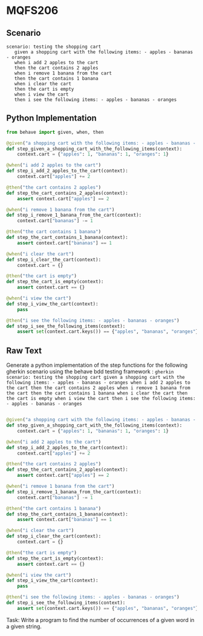 # MQFS206
## Scenario
```gherkin
scenario: testing the shopping cart 
   given a shopping cart with the following items: - apples - bananas - oranges 
   when i add 2 apples to the cart 
   then the cart contains 2 apples 
   when i remove 1 banana from the cart 
   then the cart contains 1 banana 
   when i clear the cart 
   then the cart is empty 
   when i view the cart 
   then i see the following items: - apples - bananas - oranges
```


## Python Implementation
```python
from behave import given, when, then

@given("a shopping cart with the following items: - apples - bananas - oranges")
def step_given_a_shopping_cart_with_the_following_items(context):
    context.cart = {"apples": 1, "bananas": 1, "oranges": 1}

@when("i add 2 apples to the cart")
def step_i_add_2_apples_to_the_cart(context):
    context.cart["apples"] += 2

@then("the cart contains 2 apples")
def step_the_cart_contains_2_apples(context):
    assert context.cart["apples"] == 2

@when("i remove 1 banana from the cart")
def step_i_remove_1_banana_from_the_cart(context):
    context.cart["bananas"] -= 1

@then("the cart contains 1 banana")
def step_the_cart_contains_1_banana(context):
    assert context.cart["bananas"] == 1

@when("i clear the cart")
def step_i_clear_the_cart(context):
    context.cart = {}

@then("the cart is empty")
def step_the_cart_is_empty(context):
    assert context.cart == {}

@when("i view the cart")
def step_i_view_the_cart(context):
    pass

@then("i see the following items: - apples - bananas - oranges")
def step_i_see_the_following_items(context):
    assert set(context.cart.keys()) == {"apples", "bananas", "oranges"}
```


## Raw Text
Generate a python implementation of the step functions for the following gherkin scenario using the behave bdd testing framework : ```gherkin scenario: testing the shopping cart given a shopping cart with the following items: - apples - bananas - oranges when i add 2 apples to the cart then the cart contains 2 apples when i remove 1 banana from the cart then the cart contains 1 banana when i clear the cart then the cart is empty when i view the cart then i see the following items: - apples - bananas - oranges ```



```python from behave import given, when, then

@given("a shopping cart with the following items: - apples - bananas - oranges")
def step_given_a_shopping_cart_with_the_following_items(context):
    context.cart = {"apples": 1, "bananas": 1, "oranges": 1}

@when("i add 2 apples to the cart")
def step_i_add_2_apples_to_the_cart(context):
    context.cart["apples"] += 2

@then("the cart contains 2 apples")
def step_the_cart_contains_2_apples(context):
    assert context.cart["apples"] == 2

@when("i remove 1 banana from the cart")
def step_i_remove_1_banana_from_the_cart(context):
    context.cart["bananas"] -= 1

@then("the cart contains 1 banana")
def step_the_cart_contains_1_banana(context):
    assert context.cart["bananas"] == 1

@when("i clear the cart")
def step_i_clear_the_cart(context):
    context.cart = {}

@then("the cart is empty")
def step_the_cart_is_empty(context):
    assert context.cart == {}

@when("i view the cart")
def step_i_view_the_cart(context):
    pass

@then("i see the following items: - apples - bananas - oranges")
def step_i_see_the_following_items(context):
    assert set(context.cart.keys()) == {"apples", "bananas", "oranges"}
```

Task: Write a program to find the number of occurrences of a given word in a given string.
